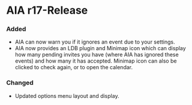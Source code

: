 # AIA r17-Release
### Added
* AIA can now warn you if it ignores an event due to your settings.
* AIA now provides an LDB plugin and Minimap icon which can display how many pending invites you have (where AIA has ignored these events) and how many it has accepted. Minimap icon can also be clicked to check again, or to open the calendar.

### Changed
* Updated options menu layout and display.
